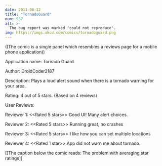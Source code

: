 ```yaml
---
date: 2011-08-12
title: "TornadoGuard"
num: 937
alt: >-
  The bug report was marked 'could not reproduce'.
img: https://imgs.xkcd.com/comics/tornadoguard.png
---
```

((The comic is a single panel which resembles a reviews page for a mobile phone application))

Application name: Tornado Guard

Author: DroidCoder2187

Description: Plays a loud alert sound when there is a tornado warning for your area.

Rating: 4 out of 5 stars. (Based on 4 reviews)

User Reviews:

Reviewer 1: <<Rated 5 stars>> Good UI! Many alert choices.

Reviewer 2: <<Rated 5 stars>> Running great, no crashes

Reviewer 3: <<Rated 5 stars>> I like how you can set multiple locations

Reviewer 4: <<Rated 1 star>> App did not warn me about tornado.

[[The caption below the comic reads: The problem with averaging star ratings]]

